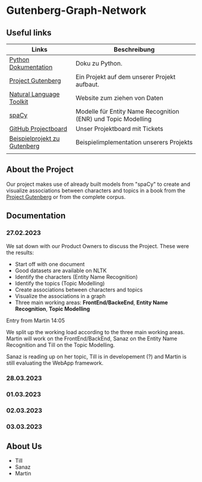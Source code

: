 # Gutenberg-Graph-Network

## Useful links 
| Links  |Beschreibung   |
|---|---|
| [Python Dokumentation](https://docs.python.org/3.11/library/index.html)  | Doku zu Python.  |
| [Project Gutenberg](https://www.gutenberg.org/)  | Ein Projekt auf dem unserer Projekt aufbaut.  |
| [Natural Language Toolkit](https://www.nltk.org/) | Website zum ziehen von Daten  |
| [spaCy](https://spacy.io/)  | Modelle für Entity Name Recognition (ENR) und Topic Modelling  |
| [GitHub Projectboard](https://github.com/users/schanikk/projects/3/views/1?layout=board)  | Unser Projektboard mit Tickets  |
| [Beispielprojekt zu Gutenberg](https://dharc-org.github.io/mythlod/index.html)  | Beispielimplementation unserers Projekts  |
|   |   |

## About the Project

Our project makes use of already built models from "spaCy" to create and visualize associations between characters and topics in a book from the [Project Gutenberg](https://www.gutenberg.org/) or from the complete corpus.

## Documentation

### 27.02.2023

We sat down with our Product Owners to discuss the Project. These were the results:
- Start off with one document
- Good datasets are available on NLTK
- Identify the characters (Entity Name Recognition)
- Identify the topics (Topic Modelling)
- Create associations between characters and topics
- Visualize the associations in a graph
- Three main working areas: **FrontEnd/BackeEnd**, **Entity Name Recognition**, **Topic Modelling**

Entry from Martin 14:05

We split up the working load according to the three main working areas. Martin will work on the FrontEnd/BackEnd, Sanaz on the Entity Name Recognition and Till on the Topic Modelling.

Sanaz is reading up on her topic, Till is in developement (?) and Martin is still evaluating the WebApp framework.



### 28.03.2023

### 01.03.2023

### 02.03.2023

### 03.03.2023

## About Us

- Till
- Sanaz
- Martin
